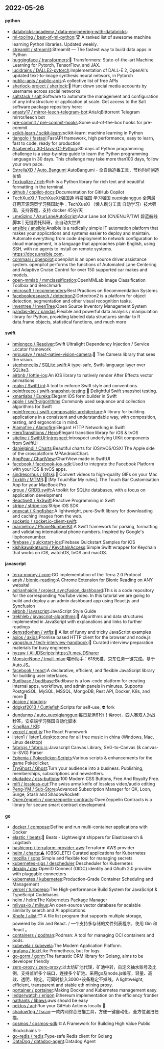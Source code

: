 ## 2022-05-26

#### python
* [databricks-academy / data-engineering-with-databricks](https://github.com/databricks-academy/data-engineering-with-databricks):
* [ml-tooling / best-of-ml-python](https://github.com/ml-tooling/best-of-ml-python):🏆
A ranked list of awesome machine learning Python libraries. Updated weekly.
* [streamlit / streamlit](https://github.com/streamlit/streamlit):Streamlit — The fastest way to build data apps in Python
* [huggingface / transformers](https://github.com/huggingface/transformers):🤗
Transformers: State-of-the-art Machine Learning for Pytorch, TensorFlow, and JAX.
* [lucidrains / DALLE2-pytorch](https://github.com/lucidrains/DALLE2-pytorch):Implementation of DALL-E 2, OpenAI's updated text-to-image synthesis neural network, in Pytorch
* [public-apis / public-apis](https://github.com/public-apis/public-apis):A collective list of free APIs
* [sherlock-project / sherlock](https://github.com/sherlock-project/sherlock):🔎
Hunt down social media accounts by username across social networks
* [saltstack / salt](https://github.com/saltstack/salt):Software to automate the management and configuration of any infrastructure or application at scale. Get access to the Salt software package repository here:
* [anasty17 / mirror-leech-telegram-bot](https://github.com/anasty17/mirror-leech-telegram-bot):Aria/qBittorrent Telegram mirror/leech bot
* [pre-commit / pre-commit-hooks](https://github.com/pre-commit/pre-commit-hooks):Some out-of-the-box hooks for pre-commit
* [scikit-learn / scikit-learn](https://github.com/scikit-learn/scikit-learn):scikit-learn: machine learning in Python
* [tiangolo / fastapi](https://github.com/tiangolo/fastapi):FastAPI framework, high performance, easy to learn, fast to code, ready for production
* [Asabeneh / 30-Days-Of-Python](https://github.com/Asabeneh/30-Days-Of-Python):30 days of Python programming challenge is a step-by-step guide to learn the Python programming language in 30 days. This challenge may take more than100 days, follow your own pace.
* [EstrellaXD / Auto_Bangumi](https://github.com/EstrellaXD/Auto_Bangumi):AutoBangumi - 全自动追番工具，节约时间创造价值
* [Textualize / rich](https://github.com/Textualize/rich):Rich is a Python library for rich text and beautiful formatting in the terminal.
* [github / copilot-docs](https://github.com/github/copilot-docs):Documentation for GitHub Copilot
* [TechXueXi / TechXueXi](https://github.com/TechXueXi/TechXueXi):强国通 科技强国 学习强国 xuexiqiangguo 全网最好用开源网页学习强国助手：TechXueXi （懒人刷分工具 自动学习）技术强国，支持答题，支持 docker 45分/天
* [LmeSzinc / AzurLaneAutoScript](https://github.com/LmeSzinc/AzurLaneAutoScript):Azur Lane bot (CN/EN/JP/TW) 碧蓝航线脚本 | 无缝委托科研，全自动大世界
* [ansible / ansible](https://github.com/ansible/ansible):Ansible is a radically simple IT automation platform that makes your applications and systems easier to deploy and maintain. Automate everything from code deployment to network configuration to cloud management, in a language that approaches plain English, using SSH, with no agents to install on remote systems. https://docs.ansible.com.
* [commaai / openpilot](https://github.com/commaai/openpilot):openpilot is an open source driver assistance system. openpilot performs the functions of Automated Lane Centering and Adaptive Cruise Control for over 150 supported car makes and models.
* [open-mmlab / mmclassification](https://github.com/open-mmlab/mmclassification):OpenMMLab Image Classification Toolbox and Benchmark
* [microsoft / recommenders](https://github.com/microsoft/recommenders):Best Practices on Recommendation Systems
* [facebookresearch / detectron2](https://github.com/facebookresearch/detectron2):Detectron2 is a platform for object detection, segmentation and other visual recognition tasks.
* [inventree / InvenTree](https://github.com/inventree/InvenTree):Open Source Inventory Management System
* [pandas-dev / pandas](https://github.com/pandas-dev/pandas):Flexible and powerful data analysis / manipulation library for Python, providing labeled data structures similar to R data.frame objects, statistical functions, and much more

#### swift
* [hmlongco / Resolver](https://github.com/hmlongco/Resolver):Swift Ultralight Dependency Injection / Service Locator framework
* [mrousavy / react-native-vision-camera](https://github.com/mrousavy/react-native-vision-camera):📸
The Camera library that sees the vision.
* [stephencelis / SQLite.swift](https://github.com/stephencelis/SQLite.swift):A type-safe, Swift-language layer over SQLite3.
* [airbnb / lottie-ios](https://github.com/airbnb/lottie-ios):An iOS library to natively render After Effects vector animations
* [realm / SwiftLint](https://github.com/realm/SwiftLint):A tool to enforce Swift style and conventions.
* [pointfreeco / swift-snapshot-testing](https://github.com/pointfreeco/swift-snapshot-testing):📸
Delightful Swift snapshot testing.
* [xmartlabs / Eureka](https://github.com/xmartlabs/Eureka):Elegant iOS form builder in Swift
* [apple / swift-algorithms](https://github.com/apple/swift-algorithms):Commonly used sequence and collection algorithms for Swift
* [pointfreeco / swift-composable-architecture](https://github.com/pointfreeco/swift-composable-architecture):A library for building applications in a consistent and understandable way, with composition, testing, and ergonomics in mind.
* [Alamofire / Alamofire](https://github.com/Alamofire/Alamofire):Elegant HTTP Networking in Swift
* [HeroTransitions / Hero](https://github.com/HeroTransitions/Hero):Elegant transition library for iOS & tvOS
* [siteline / SwiftUI-Introspect](https://github.com/siteline/SwiftUI-Introspect):Introspect underlying UIKit components from SwiftUI
* [danielgindi / Charts](https://github.com/danielgindi/Charts):Beautiful charts for iOS/tvOS/OSX! The Apple side of the crossplatform MPAndroidChart.
* [AppPear / ChartView](https://github.com/AppPear/ChartView):ChartView made in SwiftUI
* [facebook / facebook-ios-sdk](https://github.com/facebook/facebook-ios-sdk):Used to integrate the Facebook Platform with your iOS & tvOS apps.
* [sindresorhus / Gifski](https://github.com/sindresorhus/Gifski):🌈
Convert videos to high-quality GIFs on your Mac
* [Toxblh / MTMR](https://github.com/Toxblh/MTMR):🌟
[My TouchBar My rules]. The Touch Bar Customisation App for your MacBook Pro
* [groue / GRDB.swift](https://github.com/groue/GRDB.swift):A toolkit for SQLite databases, with a focus on application development
* [ReactiveX / RxSwift](https://github.com/ReactiveX/RxSwift):Reactive Programming in Swift
* [stripe / stripe-ios](https://github.com/stripe/stripe-ios):Stripe iOS SDK
* [onevcat / Kingfisher](https://github.com/onevcat/Kingfisher):A lightweight, pure-Swift library for downloading and caching images from the web.
* [socketio / socket.io-client-swift](https://github.com/socketio/socket.io-client-swift):
* [marmelroy / PhoneNumberKit](https://github.com/marmelroy/PhoneNumberKit):A Swift framework for parsing, formatting and validating international phone numbers. Inspired by Google's libphonenumber.
* [firebase / quickstart-ios](https://github.com/firebase/quickstart-ios):Firebase Quickstart Samples for iOS
* [kishikawakatsumi / KeychainAccess](https://github.com/kishikawakatsumi/KeychainAccess):Simple Swift wrapper for Keychain that works on iOS, watchOS, tvOS and macOS.

#### javascript
* [terra-money / core](https://github.com/terra-money/core):GO implementation of the Terra 2.0 Protocol
* [ansh / bionic-reading](https://github.com/ansh/bionic-reading):A Chrome Extension for Bionic Reading on ANY website!
* [adrianhajdin / project_syncfusion_dashboard](https://github.com/adrianhajdin/project_syncfusion_dashboard):This is a code repository for the corresponding YouTube video. In this tutorial we are going to build and deploy a an admin dashboard app using React.js and Syncfusion
* [airbnb / javascript](https://github.com/airbnb/javascript):JavaScript Style Guide
* [trekhleb / javascript-algorithms](https://github.com/trekhleb/javascript-algorithms):📝
Algorithms and data structures implemented in JavaScript with explanations and links to further readings
* [denysdovhan / wtfjs](https://github.com/denysdovhan/wtfjs):🤪
A list of funny and tricky JavaScript examples
* [axios / axios](https://github.com/axios/axios):Promise based HTTP client for the browser and node.js
* [yangshun / tech-interview-handbook](https://github.com/yangshun/tech-interview-handbook):💯
Curated interview preparation materials for busy engineers
* [hyzaw / AllJDScripts](https://github.com/hyzaw/AllJDScripts):https://t.me/JDSharer
* [MonsterNone / tmall-miao](https://github.com/MonsterNone/tmall-miao):喵币助手：618天猫、京东任务一键完成。基于Auto.JS。
* [facebook / react](https://github.com/facebook/react):A declarative, efficient, and flexible JavaScript library for building user interfaces.
* [Budibase / budibase](https://github.com/Budibase/budibase):Budibase is a low-code platform for creating internal apps, workflows, and admin panels in minutes. Supports PostgreSQL, MySQL, MSSQL, MongoDB, Rest API, Docker, K8s, and more
🚀
* [dccice / jdautojs](https://github.com/dccice/jdautojs):
* [ddgksf2013 / Cuttlefish](https://github.com/ddgksf2013/Cuttlefish):Scripts for self-use,
⛔️
fork
* [dundunnp / auto_xuexiqiangguo](https://github.com/dundunnp/auto_xuexiqiangguo):每日拿满61分！免root，四人赛双人对战秒答，安卓端学习强国自动化脚本
* [KingRan / KR](https://github.com/KingRan/KR):
* [vercel / next.js](https://github.com/vercel/next.js):The React Framework
* [listen1 / listen1_desktop](https://github.com/listen1/listen1_desktop):one for all free music in china (Windows, Mac, Linux desktop)
* [fabricjs / fabric.js](https://github.com/fabricjs/fabric.js):Javascript Canvas Library, SVG-to-Canvas (& canvas-to-SVG) Parser
* [Ephenia / Pokeclicker-Scripts](https://github.com/Ephenia/Pokeclicker-Scripts):Various scripts & enhancements for the game Pokéclicker.
* [TryGhost / Ghost](https://github.com/TryGhost/Ghost):Turn your audience into a business. Publishing, memberships, subscriptions and newsletters.
* [eludadev / css-buttons](https://github.com/eludadev/css-buttons):100 Modern CSS Buttons, Free And Royalty Free.
* [mifi / lossless-cut](https://github.com/mifi/lossless-cut):The swiss army knife of lossless video/audio editing
* [Peng-YM / Sub-Store](https://github.com/Peng-YM/Sub-Store):Advanced Subscription Manager for QX, Loon, Surge, Stash and ShadowRocket!
* [OpenZeppelin / openzeppelin-contracts](https://github.com/OpenZeppelin/openzeppelin-contracts):OpenZeppelin Contracts is a library for secure smart contract development.

#### go
* [docker / compose](https://github.com/docker/compose):Define and run multi-container applications with Docker
* [elastic / beats](https://github.com/elastic/beats):🐠
Beats - Lightweight shippers for Elasticsearch & Logstash
* [hashicorp / terraform-provider-aws](https://github.com/hashicorp/terraform-provider-aws):Terraform AWS provider
* [helm / charts](https://github.com/helm/charts):⚠️
(OBSOLETE) Curated applications for Kubernetes
* [mozilla / sops](https://github.com/mozilla/sops):Simple and flexible tool for managing secrets
* [kubernetes-sigs / descheduler](https://github.com/kubernetes-sigs/descheduler):Descheduler for Kubernetes
* [dexidp / dex](https://github.com/dexidp/dex):OpenID Connect (OIDC) identity and OAuth 2.0 provider with pluggable connectors
* [kubernetes / kubernetes](https://github.com/kubernetes/kubernetes):Production-Grade Container Scheduling and Management
* [vercel / turborepo](https://github.com/vercel/turborepo):The High-performance Build System for JavaScript & TypeScript Codebases
* [helm / helm](https://github.com/helm/helm):The Kubernetes Package Manager
* [milvus-io / milvus](https://github.com/milvus-io/milvus):An open-source vector database for scalable similarity search and AI applications.
* [Xhofe / alist](https://github.com/Xhofe/alist):🗂️
A file list program that supports multiple storage, powered by Gin and React. / 一个支持多存储的文件列表程序，使用 Gin 和 React 。
* [containers / podman](https://github.com/containers/podman):Podman: A tool for managing OCI containers and pods.
* [kubevela / kubevela](https://github.com/kubevela/kubevela):The Modern Application Platform.
* [grafana / loki](https://github.com/grafana/loki):Like Prometheus, but for logs.
* [go-gorm / gorm](https://github.com/go-gorm/gorm):The fantastic ORM library for Golang, aims to be developer friendly
* [zero-proxy / zero-proxy](https://github.com/zero-proxy/zero-proxy):以太坊矿池代理，矿池中转，自定义抽水账号及比例，支持监听多个端口，连接多个矿池。采用go及node.js编写，轻量、高效、透明、稳定。可同时接入3000+设备稳定不掉线。A lightweight, efficient, transparent and stable eth mining proxy.
* [portainer / portainer](https://github.com/portainer/portainer):Making Docker and Kubernetes management easy.
* [ledgerwatch / erigon](https://github.com/ledgerwatch/erigon):Ethereum implementation on the efficiency frontier
* [nathants / libaws](https://github.com/nathants/libaws):aws should be easy
* [nektos / act](https://github.com/nektos/act):Run your GitHub Actions locally
🚀
* [shadow1ng / fscan](https://github.com/shadow1ng/fscan):一款内网综合扫描工具，方便一键自动化、全方位漏扫扫描。
* [cosmos / cosmos-sdk](https://github.com/cosmos/cosmos-sdk):⛓️
A Framework for Building High Value Public Blockchains
✨
* [go-redis / redis](https://github.com/go-redis/redis):Type-safe Redis client for Golang
* [DataDog / datadog-agent](https://github.com/DataDog/datadog-agent):Datadog Agent
